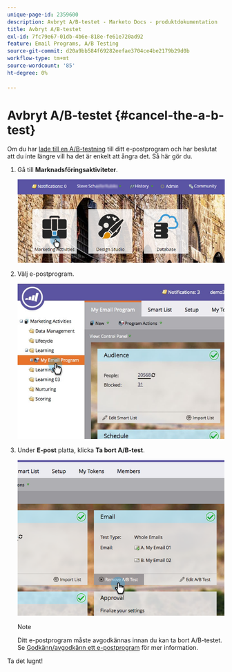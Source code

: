 ```yaml
---
unique-page-id: 2359600
description: Avbryt A/B-testet - Marketo Docs - produktdokumentation
title: Avbryt A/B-testet
exl-id: 7fc79e67-01db-4b6e-818e-fe61e720ad92
feature: Email Programs, A/B Testing
source-git-commit: d20a9bb584f69282eefae3704ce4be2179b29d0b
workflow-type: tm+mt
source-wordcount: '85'
ht-degree: 0%

---
```


# Avbryt A/B-testet {#cancel-the-a-b-test}

Om du har  [lade till en A/B-testning](/help/marketo/product-docs/email-marketing/email-programs/email-program-actions/email-test-a-b-test/add-an-a-b-test.md) till ditt e-postprogram och har beslutat att du inte längre vill ha det är enkelt att ångra det. Så här gör du.

1. Gå till **Marknadsföringsaktiviteter**.

   ![](assets/login-marketing-activities-1.png)

1. Välj e-postprogram.

   ![](assets/selectemailprogram-1.jpg)

1. Under **E-post** platta, klicka **Ta bort A/B-test**.

   ![](assets/image2015-5-6-14-3a27-3a58.png)

   >[!NOTE]
   >
   >Ditt e-postprogram måste avgodkännas innan du kan ta bort A/B-testet. Se [Godkänn/avgodkänn ett e-postprogram](/help/marketo/product-docs/email-marketing/email-programs/email-program-actions/approve-unapprove-an-email-program.md) för mer information.

Ta det lugnt!
